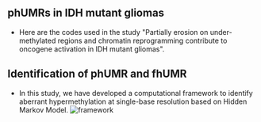 ## phUMRs in IDH mutant gliomas
* Here are the codes used in the study "Partially erosion on under-methylated regions and chromatin reprogramming contribute to oncogene activation in IDH mutant gliomas".

## Identification of phUMR and fhUMR
* In this study, we have developed a computational framework to identify aberrant hypermethylation at single-base resolution based on Hidden Markov Model.
![framework](https://github.com/wangxinyush/IDH_phUMR/blob/main/imgs/framework.png "foo")


